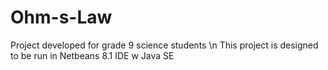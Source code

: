 # Ohm-s-Law
Project developed for grade 9 science students
\n This project is designed to be run in Netbeans 8.1 IDE w Java SE
